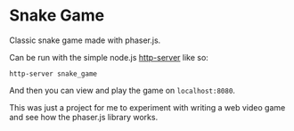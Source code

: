 # Snake Game

Classic snake game made with phaser.js.

Can be run with the simple node.js [http-server](https://github.com/indexzero/http-server) like so:

```
http-server snake_game
```

And then you can view and play the game on `localhost:8080`.

This was just a project for me to experiment with writing a web video game and see how the phaser.js library works.
